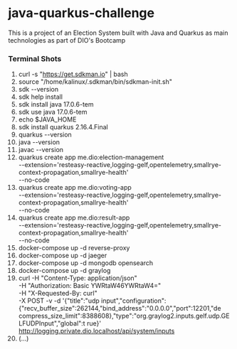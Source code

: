 # java-quarkus-challenge
This is a project of an Election System built with Java and Quarkus as main technologies as part of DIO's Bootcamp

### Terminal Shots

1. curl -s "https://get.sdkman.io" | bash
2. source "/home/kalinux/.sdkman/bin/sdkman-init.sh"
3. sdk --version
4. sdk help install
5. sdk install java 17.0.6-tem
6. sdk use java 17.0.6-tem
7. echo $JAVA_HOME
8. sdk install quarkus 2.16.4.Final
9. quarkus --version
10. java --version
11. javac --version
12. quarkus create app me.dio:election-management \
--extension='resteasy-reactive,logging-gelf,opentelemetry,smallrye-context-propagation,smallrye-health' \
--no-code
13. quarkus create app me.dio:voting-app \
--extension='resteasy-reactive,logging-gelf,opentelemetry,smallrye-context-propagation,smallrye-health' \
--no-code
14. quarkus create app me.dio:result-app \
--extension='resteasy-reactive,logging-gelf,opentelemetry,smallrye-context-propagation,smallrye-health' \
--no-code
15. docker-compose up -d reverse-proxy
16. docker-compose up -d jaeger
17. docker-compose up -d mongodb opensearch
18. docker-compose up -d graylog
19. curl -H "Content-Type: application/json" \
-H "Authorization: Basic YWRtaW46YWRtaW4=" \
-H "X-Requested-By: curl" \
-X POST -v -d '{"title":"udp
input","configuration":{"recv_buffer_size":262144,"bind_address":"0.0.0.0","port":12201,"de
compress_size_limit":8388608},"type":"org.graylog2.inputs.gelf.udp.GELFUDPInput","global":t
rue}' http://logging.private.dio.localhost/api/system/inputs
17. (...)